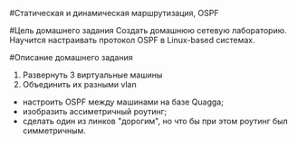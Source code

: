 #Статическая и динамическая маршрутизация, OSPF

#Цель домашнего задания
Создать домашнюю сетевую лабораторию. Научится настраивать протокол OSPF в Linux-based системах.


#Описание домашнего задания
1. Развернуть 3 виртуальные машины
2. Объединить их разными vlan
- настроить OSPF между машинами на базе Quagga;
- изобразить ассиметричный роутинг;
- сделать один из линков "дорогим", но что бы при этом роутинг был симметричным.
